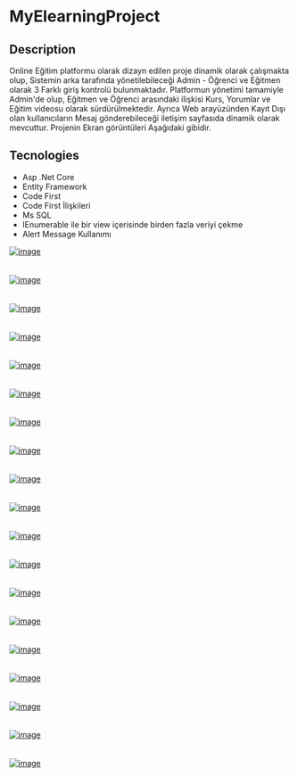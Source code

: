 # MyElearningProject


## Description

Online Eğitim platformu olarak dizayn edilen proje  dinamik olarak çalışmakta olup, Sistemin arka tarafında yönetilebileceği Admin - Öğrenci ve Eğitmen olarak 3 Farklı giriş kontrolü bulunmaktadır. 
Platformun yönetimi tamamiyle Admin'de olup,  Eğitmen ve Öğrenci arasındaki ilişkisi Kurs, Yorumlar ve Eğitim videosu olarak sürdürülmektedir. Ayrıca Web arayüzünden Kayıt Dışı olan kullanıcıların  Mesaj gönderebileceği iletişim sayfasıda dinamik olarak mevcuttur.
Projenin Ekran görüntüleri Aşağıdaki gibidir.


## Tecnologies

* Asp .Net Core
* Entity Framework
* Code First
* Code First İlişkileri
* Ms SQL
* IEnumerable ile bir view içerisinde birden fazla veriyi çekme
* Alert Message Kullanımı




[![image](https://r.resimlink.com/buWvcOXK.png)](https://resimlink.com/buWvcOXK)
<Br/>
<Br/>
<Br/>
[![image](https://r.resimlink.com/Tf9YIV.png)](https://resimlink.com/Tf9YIV)
<Br/>
<Br/>
<Br/>
[![image](https://r.resimlink.com/1xKbcnGSriEo.png)](https://resimlink.com/1xKbcnGSriEo)
<Br/>
<Br/>
<Br/>
[![image](https://r.resimlink.com/9ZMWdV.png)](https://resimlink.com/9ZMWdV)
<Br/>
<Br/>
<Br/>
[![image](https://r.resimlink.com/sfK0LRcChZW.png)](https://resimlink.com/sfK0LRcChZW)
<Br/>
<Br/>
<Br/>
[![image](https://r.resimlink.com/lC7H9YL.png)](https://resimlink.com/lC7H9YL)
<Br/>
<Br/>
<Br/>
[![image](https://r.resimlink.com/QfJXqH.png)](https://resimlink.com/QfJXqH)
<Br/>
<Br/>
<Br/>
[![image](https://r.resimlink.com/JcWka.png)](https://resimlink.com/JcWka)
<Br/>
<Br/>
<Br/>
[![image](https://r.resimlink.com/D9PJbE56m.png)](https://resimlink.com/D9PJbE56m)
<Br/>
<Br/>
<Br/>
[![image](https://r.resimlink.com/ZyEpG9kuba.png)](https://resimlink.com/ZyEpG9kuba)
<Br/>
<Br/>
<Br/>
[![image](https://r.resimlink.com/9YUebXVzwt.png)](https://resimlink.com/9YUebXVzwt)
<Br/>
<Br/>
<Br/>
[![image](https://r.resimlink.com/REn5uc.png)](https://resimlink.com/REn5uc)
<Br/>
<Br/>
<Br/>
[![image](https://r.resimlink.com/29xHu.png)](https://resimlink.com/29xHu)
<Br/>
<Br/>
<Br/>
[![image](https://r.resimlink.com/dc3TIX-y.png)](https://resimlink.com/dc3TIX-y)
<Br/>
<Br/>
<Br/>
[![image](https://r.resimlink.com/hr1oA8vBLZ.png)](https://resimlink.com/hr1oA8vBLZ)
<Br/>
<Br/>
<Br/>
[![image](https://r.resimlink.com/0oBHSJ6hOrEX.png)](https://resimlink.com/0oBHSJ6hOrEX)
<Br/>
<Br/>
<Br/>
[![image](https://r.resimlink.com/uMtUWjnG.png)](https://resimlink.com/uMtUWjnG)
<Br/>
<Br/>
<Br/>
[![image](https://r.resimlink.com/TSsA3KGH6.png)](https://resimlink.com/TSsA3KGH6)
<Br/>
<Br/>
<Br/>
[![image](https://r.resimlink.com/nsxJ1rCNemw.png)](https://resimlink.com/nsxJ1rCNemw)
